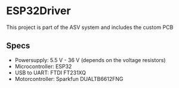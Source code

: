 # ESP32Driver

This project is part of the ASV system and includes the custom PCB

## Specs
- Powersupply: 5.5 V - 36 V (depends on the voltage resistors)
- Microcontroller: ESP32
- USB to UART: FTDI FT231XQ
- Motorcontroller: Sparkfun DUALTB6612FNG
